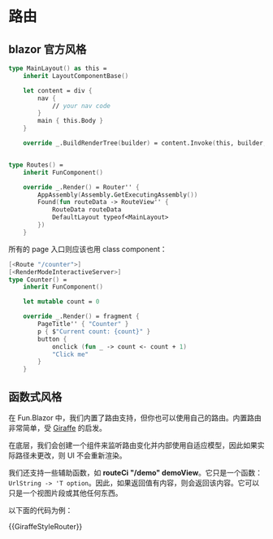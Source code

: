# 路由

## blazor 官方风格

```fsharp
type MainLayout() as this =
    inherit LayoutComponentBase()

    let content = div {
        nav {
            // your nav code
        }
        main { this.Body }
    }

    override _.BuildRenderTree(builder) = content.Invoke(this, builder, 0) |> ignore


type Routes() =
    inherit FunComponent()

    override _.Render() = Router'' {
        AppAssembly(Assembly.GetExecutingAssembly())
        Found(fun routeData -> RouteView'' {
            RouteData routeData
            DefaultLayout typeof<MainLayout>
        })
    }
```

所有的 page 入口则应该也用 class component：

```fsharp
[<Route "/counter">]
[<RenderModeInteractiveServer>]
type Counter() =
    inherit FunComponent()

    let mutable count = 0

    override _.Render() = fragment {
        PageTitle'' { "Counter" }
        p { $"Current count: {count}" }
        button {
            onclick (fun _ -> count <- count + 1)
            "Click me"
        }
    }
```

## 函数式风格

在 Fun.Blazor 中，我们内置了路由支持，但你也可以使用自己的路由。内置路由非常简单，受 [Giraffe](https://github.com/giraffe-fsharp/Giraffe) 的启发。

在底层，我们会创建一个组件来监听路由变化并内部使用自适应模型，因此如果实际路径未更改，则 UI 不会重新渲染。

我们还支持一些辅助函数，如 **routeCi "/demo" demoView**。它只是一个函数：`UrlString -> 'T option`。因此，如果返回值有内容，则会返回该内容。它可以只是一个视图片段或其他任何东西。

以下面的代码为例：

{{GiraffeStyleRouter}}